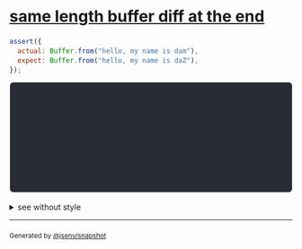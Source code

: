 # [same length buffer diff at the end](../../array_typed.test.js#L29)

```js
assert({
  actual: Buffer.from("hello, my name is dam"),
  expect: Buffer.from("hello, my name is daZ"),
});
```

![img](throw.svg)

<details>
  <summary>see without style</summary>

```console
AssertionError: actual and expect are different

actual: Buffer [
  ↑ 19 values ↑
  97,
  109,
]
expect: Buffer [
  ↑ 19 values ↑
  97,
  90,
]
```

</details>


---

<sub>
  Generated by <a href="https://github.com/jsenv/core/tree/main/packages/tooling/snapshot">@jsenv/snapshot</a>
</sub>
